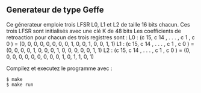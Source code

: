 ## Generateur de type Geffe

Ce génerateur emploie trois LFSR L0, L1 et L2 de taille 16 bits chacun. Ces trois LFSR sont initialisés avec une clé K de 48 bits
Les coefficients de retroaction pour chacun des trois registres sont :
L0 : (c 15, c 14 , . . . , c 1 , c 0 ) = (0, 0, 0, 0, 0, 0, 0, 0, 1, 0, 0, 1, 0, 0, 1, 1)
L1 : (c 15, c 14 , . . . , c 1 , c 0 ) = (0, 0, 0, 0, 1, 0, 0, 0, 1, 0, 0, 0, 0, 0, 1, 1)
L2 : (c 15, c 14 , . . . , c 1 , c 0 ) = (0, 0, 0, 0, 0, 0, 0, 0, 0, 0, 1, 0, 1, 1, 0, 1)

Compilez et executez le programme avec :
```
$ make 
$ make run
```
